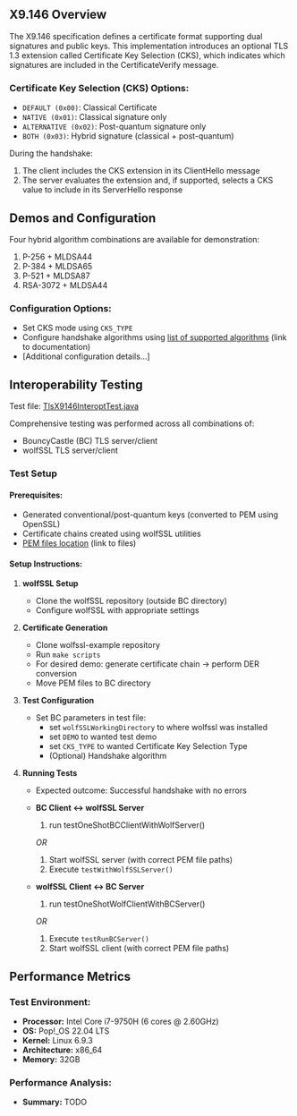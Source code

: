 ## X9.146 Overview

The X9.146 specification defines a certificate format supporting dual signatures and public keys. This implementation introduces an optional TLS 1.3 extension called Certificate Key Selection (CKS), which indicates which signatures are included in the CertificateVerify message.

### Certificate Key Selection (CKS) Options:
- `DEFAULT (0x00)`: Classical Certificate
- `NATIVE (0x01)`: Classical signature only
- `ALTERNATIVE (0x02)`: Post-quantum signature only
- `BOTH (0x03)`: Hybrid signature (classical + post-quantum)

During the handshake:
1. The client includes the CKS extension in its ClientHello message
2. The server evaluates the extension and, if supported, selects a CKS value to include in its ServerHello response

## Demos and Configuration

Four hybrid algorithm combinations are available for demonstration:

1. P-256 + MLDSA44
2. P-384 + MLDSA65
3. P-521 + MLDSA87
4. RSA-3072 + MLDSA44

### Configuration Options:
- Set CKS mode using `CKS_TYPE`
- Configure handshake algorithms using [list of supported algorithms](#) (link to documentation)
- [Additional configuration details...]

## Interoperability Testing

Test file: [TlsX9146InteroptTest.java](tls%2Fsrc%2Ftest%2Fjava%2Forg%2Fbouncycastle%2Ftls%2Ftest%2FTlsX9146InteroptTest.java)

Comprehensive testing was performed across all combinations of:
- BouncyCastle (BC) TLS server/client
- wolfSSL TLS server/client

### Test Setup

#### Prerequisites:
- Generated conventional/post-quantum keys (converted to PEM using OpenSSL)
- Certificate chains created using wolfSSL utilities
- [PEM files location](#) (link to files)

#### Setup Instructions:

1. **wolfSSL Setup**
    - Clone the wolfSSL repository (outside BC directory)
    - Configure wolfSSL with appropriate settings

2. **Certificate Generation**
    - Clone wolfssl-example repository
    - Run `make scripts`
    - For desired demo: generate certificate chain → perform DER conversion
    - Move PEM files to BC directory

3. **Test Configuration**
    - Set BC parameters in test file:
        - set `wolfSSLWorkingDirectory` to where wolfssl was installed
        - set `DEMO` to wanted test demo
        - set `CKS_TYPE` to wanted Certificate Key Selection Type
        - (Optional) Handshake algorithm

4. **Running Tests**
    - Expected outcome: Successful handshake with no errors
    - **BC Client ↔ wolfSSL Server**
        1. run testOneShotBCClientWithWolfServer()
      
      *OR*
        1. Start wolfSSL server (with correct PEM file paths)
        2. Execute `testWithWolfSSLServer()`
    - **wolfSSL Client ↔ BC Server**
        1. run testOneShotWolfClientWithBCServer()
    
      *OR*
        1. Execute `testRunBCServer()`
        2. Start wolfSSL client (with correct PEM file paths)

## Performance Metrics

### Test Environment:
- **Processor:** Intel Core i7-9750H (6 cores @ 2.60GHz)
- **OS:** Pop!_OS 22.04 LTS
- **Kernel:** Linux 6.9.3
- **Architecture:** x86_64
- **Memory:** 32GB

### Performance Analysis:
- **Summary:** TODO

